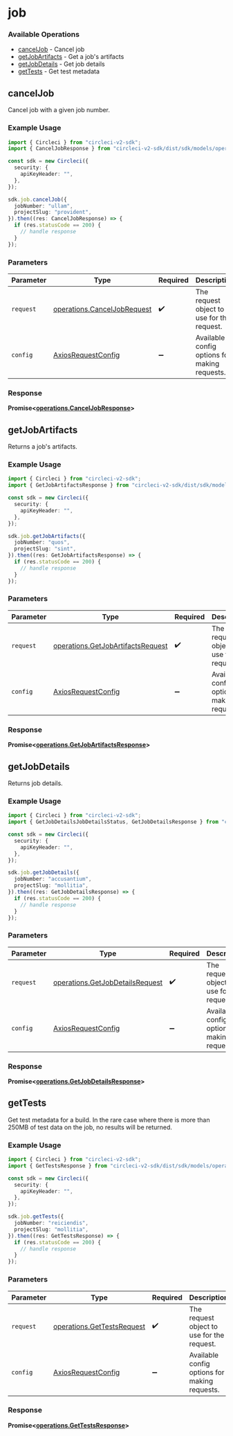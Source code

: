 # job

### Available Operations

* [cancelJob](#canceljob) - Cancel job
* [getJobArtifacts](#getjobartifacts) - Get a job's artifacts
* [getJobDetails](#getjobdetails) - Get job details
* [getTests](#gettests) - Get test metadata

## cancelJob

Cancel job with a given job number.

### Example Usage

```typescript
import { Circleci } from "circleci-v2-sdk";
import { CancelJobResponse } from "circleci-v2-sdk/dist/sdk/models/operations";

const sdk = new Circleci({
  security: {
    apiKeyHeader: "",
  },
});

sdk.job.cancelJob({
  jobNumber: "ullam",
  projectSlug: "provident",
}).then((res: CancelJobResponse) => {
  if (res.statusCode == 200) {
    // handle response
  }
});
```

### Parameters

| Parameter                                                                  | Type                                                                       | Required                                                                   | Description                                                                |
| -------------------------------------------------------------------------- | -------------------------------------------------------------------------- | -------------------------------------------------------------------------- | -------------------------------------------------------------------------- |
| `request`                                                                  | [operations.CancelJobRequest](../../models/operations/canceljobrequest.md) | :heavy_check_mark:                                                         | The request object to use for the request.                                 |
| `config`                                                                   | [AxiosRequestConfig](https://axios-http.com/docs/req_config)               | :heavy_minus_sign:                                                         | Available config options for making requests.                              |


### Response

**Promise<[operations.CancelJobResponse](../../models/operations/canceljobresponse.md)>**


## getJobArtifacts

Returns a job's artifacts.

### Example Usage

```typescript
import { Circleci } from "circleci-v2-sdk";
import { GetJobArtifactsResponse } from "circleci-v2-sdk/dist/sdk/models/operations";

const sdk = new Circleci({
  security: {
    apiKeyHeader: "",
  },
});

sdk.job.getJobArtifacts({
  jobNumber: "quos",
  projectSlug: "sint",
}).then((res: GetJobArtifactsResponse) => {
  if (res.statusCode == 200) {
    // handle response
  }
});
```

### Parameters

| Parameter                                                                              | Type                                                                                   | Required                                                                               | Description                                                                            |
| -------------------------------------------------------------------------------------- | -------------------------------------------------------------------------------------- | -------------------------------------------------------------------------------------- | -------------------------------------------------------------------------------------- |
| `request`                                                                              | [operations.GetJobArtifactsRequest](../../models/operations/getjobartifactsrequest.md) | :heavy_check_mark:                                                                     | The request object to use for the request.                                             |
| `config`                                                                               | [AxiosRequestConfig](https://axios-http.com/docs/req_config)                           | :heavy_minus_sign:                                                                     | Available config options for making requests.                                          |


### Response

**Promise<[operations.GetJobArtifactsResponse](../../models/operations/getjobartifactsresponse.md)>**


## getJobDetails

Returns job details.

### Example Usage

```typescript
import { Circleci } from "circleci-v2-sdk";
import { GetJobDetailsJobDetailsStatus, GetJobDetailsResponse } from "circleci-v2-sdk/dist/sdk/models/operations";

const sdk = new Circleci({
  security: {
    apiKeyHeader: "",
  },
});

sdk.job.getJobDetails({
  jobNumber: "accusantium",
  projectSlug: "mollitia",
}).then((res: GetJobDetailsResponse) => {
  if (res.statusCode == 200) {
    // handle response
  }
});
```

### Parameters

| Parameter                                                                          | Type                                                                               | Required                                                                           | Description                                                                        |
| ---------------------------------------------------------------------------------- | ---------------------------------------------------------------------------------- | ---------------------------------------------------------------------------------- | ---------------------------------------------------------------------------------- |
| `request`                                                                          | [operations.GetJobDetailsRequest](../../models/operations/getjobdetailsrequest.md) | :heavy_check_mark:                                                                 | The request object to use for the request.                                         |
| `config`                                                                           | [AxiosRequestConfig](https://axios-http.com/docs/req_config)                       | :heavy_minus_sign:                                                                 | Available config options for making requests.                                      |


### Response

**Promise<[operations.GetJobDetailsResponse](../../models/operations/getjobdetailsresponse.md)>**


## getTests

Get test metadata for a build. In the rare case where there is more than 250MB of test data on the job, no results will be returned.

### Example Usage

```typescript
import { Circleci } from "circleci-v2-sdk";
import { GetTestsResponse } from "circleci-v2-sdk/dist/sdk/models/operations";

const sdk = new Circleci({
  security: {
    apiKeyHeader: "",
  },
});

sdk.job.getTests({
  jobNumber: "reiciendis",
  projectSlug: "mollitia",
}).then((res: GetTestsResponse) => {
  if (res.statusCode == 200) {
    // handle response
  }
});
```

### Parameters

| Parameter                                                                | Type                                                                     | Required                                                                 | Description                                                              |
| ------------------------------------------------------------------------ | ------------------------------------------------------------------------ | ------------------------------------------------------------------------ | ------------------------------------------------------------------------ |
| `request`                                                                | [operations.GetTestsRequest](../../models/operations/gettestsrequest.md) | :heavy_check_mark:                                                       | The request object to use for the request.                               |
| `config`                                                                 | [AxiosRequestConfig](https://axios-http.com/docs/req_config)             | :heavy_minus_sign:                                                       | Available config options for making requests.                            |


### Response

**Promise<[operations.GetTestsResponse](../../models/operations/gettestsresponse.md)>**

